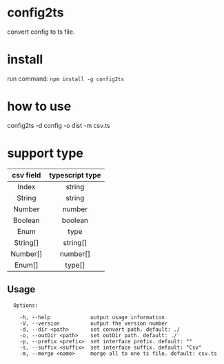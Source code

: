 # config2ts
convert config to ts file.

# install
run command: `npm install -g config2ts`

# how to use
config2ts -d config -o dist -m csv.ts

# support type
| csv field   | typescript type |
| :---------: | :------------:  |
| Index       | string          |
| String      | string          |
| Number      | number          |
| Boolean     | boolean         |
| Enum        | type            |
| String[]    | string[]        |
| Number[]    | number[]        |
| Enum[]      | type[]          |

## Usage
```
  Options:

    -h, --help             output usage information
    -V, --version          output the version number
    -d, --dir <path>       set convert path. default: ./
    -o, --outDir <path>    set outDir path. default: ./
    -p, --prefix <prefix>  set interface prefix. default: ""
    -s, --suffix <suffix>  set interface suffix. default: "Csv"
    -m, --merge <name>     merge all to one ts file. default: csv.ts
```